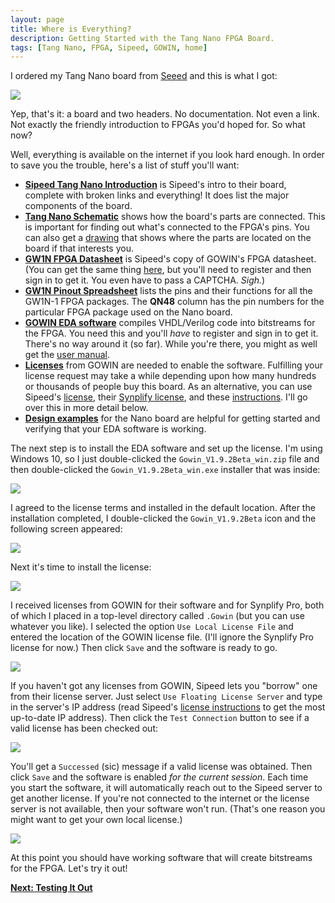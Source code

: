 ```yaml
---
layout: page
title: Where is Everything?
description: Getting Started with the Tang Nano FPGA Board.
tags: [Tang Nano, FPGA, Sipeed, GOWIN, home]
---
```


I ordered my Tang Nano board from [Seeed](https://www.seeedstudio.com/Sipeed-Tang-Nano-FPGA-board-powered-by-GW1N-1-FPGA-p-4304.html)
and this is what I got:

![]({{site.url}}/images/getting_started/seeed_pckg.png)

Yep, that's it: a board and two headers.
No documentation. Not even a link.
Not exactly the friendly introduction to FPGAs you'd hoped for.
So what now?

Well, everything is available on the internet if you look hard enough.
In order to save you the trouble, here's a list of stuff you'll want:

* **[Sipeed Tang Nano Introduction](http://tangnano.sipeed.com/en/)** is Sipeed's intro to their board, complete with broken links and everything!
  It does list the major components of the board.
* **[Tang Nano Schematic](http://dl.sipeed.com/TANG/Nano/HDK/Tang-NANO-2704(Schematic).pdf)** shows how the board's parts are connected.
  This is important for finding out what's connected to the FPGA's pins.
  You can also get a [drawing](http://dl.sipeed.com/TANG/Nano/HDK/Tang-NANO-2704(Assembly%20drawing).pdf) that shows where the parts are
  located on the board if that interests you.
* **[GW1N FPGA Datasheet](http://dl.sipeed.com/TANG/Nano/HDK/GW1N-Datasheet(English)/GW1N%20series%20of%20FPGA%20Products%20Data%20Sheet.pdf)**
  is Sipeed's copy of GOWIN's FPGA datasheet.
  (You can get the same thing [here](https://www.gowinsemi.com/en/document/chkLogin/?a=upload%2Fdatabase_doc%2F178%2Fdocument%2F5da91c1e26c4e.pdf),
  but you'll need to register and then sign in to get it. You even have to pass a CAPTCHA. *Sigh.*) 
* **[GW1N Pinout Spreadsheet](http://dl.sipeed.com/TANG/Nano/HDK/GW1N-Datasheet(English)/GW1N-1%20pinout.xlsx)** lists the pins
  and their functions for all the GW1N-1 FPGA packages.
  The **QN48** column has the pin numbers for the particular FPGA package used on the Nano board. 
* **[GOWIN EDA software](https://www.gowinsemi.com/en/support/download_eda/)** compiles VHDL/Verilog code into bitstreams for the FPGA.
  You need this and you'll *have* to register and sign in to get it.
  There's no way around it (so far).
  While you're there, you might as well get the
  [user manual](https://www.gowinsemi.com/en/document/chkLogin/?a=upload%2Fdatabase_doc%2F379%2Fdocument%2F5dca6a3577b17.pdf).
* **[Licenses](https://www.gowinsemi.com/en/support/license/)** from GOWIN are needed to enable the software.
  Fulfilling your license request may take a while depending upon how many hundreds or thousands of people buy this board.
  As an alternative, you can use Sipeed's [license](http://dl.sipeed.com/TANG/Nano/IDE/gowin.lic),
  their [Synplify license](http://dl.sipeed.com/TANG/Nano/IDE/gowin_Synplifypro.lic),
  and these [instructions](http://dl.sipeed.com/TANG/Nano/IDE/license_readme.txt).
  I'll go over this in more detail below.
* **[Design examples](https://github.com/sipeed/Tang-Nano-examples)** for the Nano board are helpful for getting
  started and verifying that your EDA software is working.

The next step is to install the EDA software and set up the license.
I'm using Windows 10, so I just double-clicked the `Gowin_V1.9.2Beta_win.zip` file and then double-clicked
the `Gowin_V1.9.2Beta_win.exe` installer that was inside:

![]({{site.url}}/images/getting_started/EDA_install.png)

I agreed to the license terms and installed in the default location.
After the installation completed, I double-clicked the `Gowin_V1.9.2Beta` icon and the following screen appeared:

![]({{site.url}}/images/getting_started/initial_EDA_screen.png)

Next it's time to install the license:

![]({{site.url}}/images/getting_started/manage_lic.png)

I received licenses from GOWIN for their software and for Synplify Pro, both of which
I placed in a top-level directory called `.Gowin` (but you can use whatever you like).
I selected the option `Use Local License File` and entered the location of the GOWIN license file.
(I'll ignore the Synplify Pro license for now.)
Then click `Save` and the software is ready to go.

![]({{site.url}}/images/getting_started/local_lic.png)

If you haven't got any licenses from GOWIN, Sipeed lets you "borrow" one from their license server.
Just select `Use Floating License Server` and type in the server's IP address
(read Sipeed's [license instructions](http://dl.sipeed.com/TANG/Nano/IDE/license_readme.txt)
to get the most up-to-date IP address).
Then click the `Test Connection` button to see if a valid license has been checked out:

![]({{site.url}}/images/getting_started/float_lic.png)

You'll get a `Successed` (sic) message if a valid license was obtained.
Then click `Save` and the software is enabled *for the current session*.
Each time you start the software, it will automatically reach out to the Sipeed
server to get another license.
If you're not connected to the internet or the license server is not available, then
your software won't run.
(That's one reason you might want to get your own local license.)

![]({{site.url}}/images/getting_started/float_lic_test.png)

At this point you should have working software that will create bitstreams for the FPGA.
Let's try it out!

**[Next: Testing It Out]({{site.url}}/testing_it_out)**
